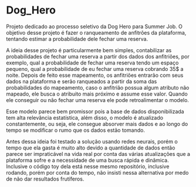 # Dog_Hero
Projeto dedicado ao processo seletivo da Dog Hero para Summer Job.
O objetivo desse projeto é fazer o ranqueamento de anfitrões da plataforma, tentando estimar a probabilidade dele fechar uma reserva.

A ideia desse projeto é particularmente bem simples, contabilizar as probabilidades de fechar uma reserva a partir dos dados dos anfitriões, por exemplo, qual a probabilidade de fechar uma reserva tendo um espaço pequeno, qual a probabilidade de eu fechar uma reserva cobrando 35$ a noite. Depois de feito esse mapeamento, os anfitriões entrarão com seus dados na plataforma e serão ranqueados a partir da soma das probabilidades do mapeamento, caso o anfitrião possua algum atributo não mapeado, ele busca o atribuito mais próximo e assume esse valor. Quando ele conseguir ou não fechar uma reserva ele pode retroalimentar o modelo.

Esse modelo parece bem promissor pois a base de dados disponibilizada tem alta relevância estatística, além disso, o modelo é atualizado constantemente, ou seja, ele consegue absorver mais dados e ao longo do tempo se modificar o rumo que os dados estão tomando.

Antes dessa ideia foi testado a solução usando redes neurais, porém o tempo que ela gasta é muito alto devido a quantidade de dados então parece ser impraticável na vida real por conta das várias atualizações que a plataforma sofre e a necessidade de uma busca rápida e dinâmica. Inclusive o código toy dela está nesse mesmo repositório, inclusive rodando, porém por conta do tempo, não insisti nessa alternativa por medo de não dar resultados frutíferos.
